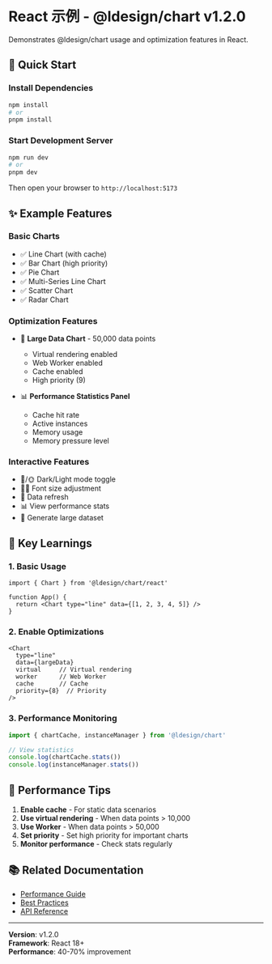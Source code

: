 # React 示例 - @ldesign/chart v1.2.0

Demonstrates @ldesign/chart usage and optimization features in React.

## 🚀 Quick Start

### Install Dependencies

```bash
npm install
# or
pnpm install
```

### Start Development Server

```bash
npm run dev
# or
pnpm dev
```

Then open your browser to `http://localhost:5173`

## ✨ Example Features

### Basic Charts
- ✅ Line Chart (with cache)
- ✅ Bar Chart (high priority)
- ✅ Pie Chart
- ✅ Multi-Series Line Chart
- ✅ Scatter Chart
- ✅ Radar Chart

### Optimization Features
- 🚀 **Large Data Chart** - 50,000 data points
  - Virtual rendering enabled
  - Web Worker enabled
  - Cache enabled
  - High priority (9)
  
- 📊 **Performance Statistics Panel**
  - Cache hit rate
  - Active instances
  - Memory usage
  - Memory pressure level

### Interactive Features
- 🌙/🌞 Dark/Light mode toggle
- 🔼🔽 Font size adjustment
- 🔄 Data refresh
- 📊 View performance stats
- 🚀 Generate large dataset

## 📖 Key Learnings

### 1. Basic Usage

```tsx
import { Chart } from '@ldesign/chart/react'

function App() {
  return <Chart type="line" data={[1, 2, 3, 4, 5]} />
}
```

### 2. Enable Optimizations

```tsx
<Chart 
  type="line" 
  data={largeData}
  virtual     // Virtual rendering
  worker      // Web Worker
  cache       // Cache
  priority={8}  // Priority
/>
```

### 3. Performance Monitoring

```typescript
import { chartCache, instanceManager } from '@ldesign/chart'

// View statistics
console.log(chartCache.stats())
console.log(instanceManager.stats())
```

## 🎯 Performance Tips

1. **Enable cache** - For static data scenarios
2. **Use virtual rendering** - When data points > 10,000
3. **Use Worker** - When data points > 50,000
4. **Set priority** - Set high priority for important charts
5. **Monitor performance** - Check stats regularly

## 📚 Related Documentation

- [Performance Guide](../../docs/performance-guide.md)
- [Best Practices](../../docs/best-practices.md)
- [API Reference](../../docs/api-reference.md)

---

**Version**: v1.2.0  
**Framework**: React 18+  
**Performance**: 40-70% improvement

